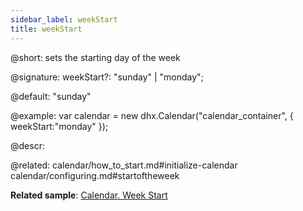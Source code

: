 ```yaml
---
sidebar_label: weekStart
title: weekStart
---          
```


@short: sets the starting day of the week

@signature: weekStart?: "sunday" | "monday";

@default: "sunday"

@example: 
var calendar = new dhx.Calendar("calendar_container", {
    weekStart:"monday"
});



@descr: 


@related:
calendar/how_to_start.md#initialize-calendar
calendar/configuring.md#startoftheweek


**Related sample**: [Calendar. Week Start](https://snippet.dhtmlx.com/kaxmurh9)